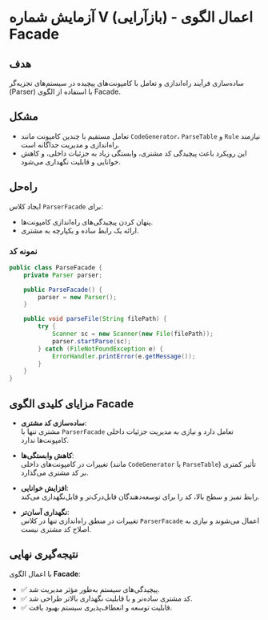 
# آزمایش شماره V (بازآرایی) - اعمال الگوی Facade

## هدف
ساده‌سازی فرآیند راه‌اندازی و تعامل با کامپونت‌های پیچیده در سیستم‌های تجزیه‌گر (Parser) با استفاده از الگوی Facade.

## مشکل
- تعامل مستقیم با چندین کامپونت مانند `CodeGenerator`، `ParseTable` و `Rule` نیازمند راه‌اندازی و مدیریت جداگانه است.
- این رویکرد باعث پیچیدگی کد مشتری، وابستگی زیاد به جزئیات داخلی، و کاهش خوانایی و قابلیت نگهداری می‌شود.

## راه‌حل
ایجاد کلاس `ParserFacade` برای:
- پنهان کردن پیچیدگی‌های راه‌اندازی کامپونت‌ها.
- ارائه یک رابط ساده و یکپارچه به مشتری.

### نمونه کد
```java
public class ParseFacade {
    private Parser parser;

    public ParseFacade() {
        parser = new Parser();
    }

    public void parseFile(String filePath) {
        try {
            Scanner sc = new Scanner(new File(filePath));
            parser.startParse(sc);
        } catch (FileNotFoundException e) {
            ErrorHandler.printError(e.getMessage());
        }
    }
}

```
## مزایای کلیدی الگوی Facade

- **ساده‌سازی کد مشتری**:  
  مشتری تنها با `ParserFacade` تعامل دارد و نیازی به مدیریت جزئیات داخلی کامپونت‌ها ندارد.

- **کاهش وابستگی‌ها**:  
  تغییرات در کامپونت‌های داخلی (مانند `CodeGenerator` یا `ParseTable`) تأثیر کمتری بر کد مشتری می‌گذارد.

- **افزایش خوانایی**:  
  رابط تمیز و سطح بالا، کد را برای توسعه‌دهندگان قابل‌درک‌تر و قابل‌نگهداری می‌کند.

- **نگهداری آسان‌تر**:  
  تغییرات در منطق راه‌اندازی تنها در کلاس `ParserFacade` اعمال می‌شوند و نیازی به اصلاح کد مشتری نیست.

## نتیجه‌گیری نهایی

با اعمال الگوی **Facade**:
- ✅ پیچیدگی‌های سیستم به‌طور مؤثر مدیریت شد.  
- ✅ کد مشتری ساده‌تر و با قابلیت نگهداری بالاتر طراحی شد.  
- ✅ قابلیت توسعه و انعطاف‌پذیری سیستم بهبود یافت.  
